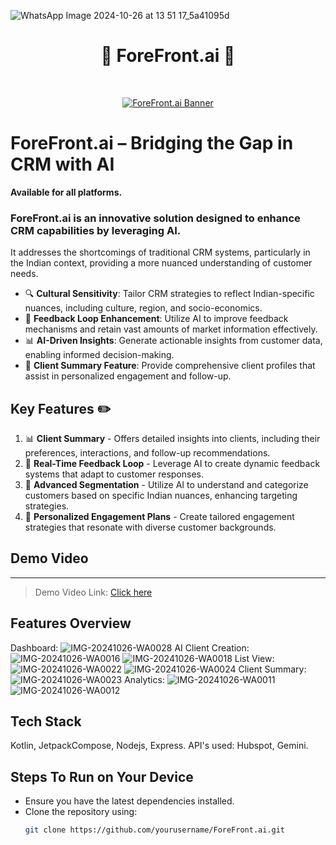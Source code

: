 ![WhatsApp Image 2024-10-26 at 13 51 17_5a41095d](https://github.com/user-attachments/assets/74db9629-657f-43ba-bffe-68801e27fd06)
<h1 align="center"> 🚀 ForeFront.ai 🧠 </h1> <br> 
<p align="center">
  <a href="https://example.com/banner-image">
    <img src="https://example.com/banner-image" alt="ForeFront.ai Banner" border="0">
  </a>
</p>

# ForeFront.ai – Bridging the Gap in CRM with AI

**Available for all platforms.**

### ForeFront.ai is an innovative solution designed to enhance CRM capabilities by leveraging AI. 
It addresses the shortcomings of traditional CRM systems, particularly in the Indian context, providing a more nuanced understanding of customer needs.

- 🔍  **Cultural Sensitivity**: Tailor CRM strategies to reflect Indian-specific nuances, including culture, region, and socio-economics.
- 🔄  **Feedback Loop Enhancement**: Utilize AI to improve feedback mechanisms and retain vast amounts of market information effectively.
- 📊  **AI-Driven Insights**: Generate actionable insights from customer data, enabling informed decision-making.
- 🤝  **Client Summary Feature**: Provide comprehensive client profiles that assist in personalized engagement and follow-up.


## Key Features ✏️

1. 📊 **Client Summary** - Offers detailed insights into clients, including their preferences, interactions, and follow-up recommendations.
2. 🔄 **Real-Time Feedback Loop** - Leverage AI to create dynamic feedback systems that adapt to customer responses.
3. 🧭 **Advanced Segmentation** - Utilize AI to understand and categorize customers based on specific Indian nuances, enhancing targeting strategies.
4. 📅 **Personalized Engagement Plans** - Create tailored engagement strategies that resonate with diverse customer backgrounds.

## Demo Video
__________________
> Demo Video Link: [Click here](https://youtu.be/ffCgEhOLXdk)

## Features Overview
Dashboard:
![IMG-20241026-WA0028](https://github.com/user-attachments/assets/5a4e1243-aeec-47d0-b595-76bf61badd1d)
AI Client Creation:
![IMG-20241026-WA0016](https://github.com/user-attachments/assets/a3787d6d-a33d-4498-9ebd-18200c433297)
![IMG-20241026-WA0018](https://github.com/user-attachments/assets/bc66c2e7-fc5b-4d85-9999-6011675fc7ae)
List View:
![IMG-20241026-WA0022](https://github.com/user-attachments/assets/6c99ff56-55f1-4b08-a05f-0bfac9217668)
![IMG-20241026-WA0024](https://github.com/user-attachments/assets/cbbdbd60-083e-450f-a2bc-65730f5f4f5f)
Client Summary:
![IMG-20241026-WA0023](https://github.com/user-attachments/assets/2e941c46-b005-4f7f-896f-5516835087e6)
Analytics:
![IMG-20241026-WA0011](https://github.com/user-attachments/assets/f0b776ef-ef6f-4b5f-a73a-b90cef264e34)
![IMG-20241026-WA0012](https://github.com/user-attachments/assets/b662db7b-19b8-43bf-9a5a-574cbdb568af)


## Tech Stack
Kotlin, JetpackCompose, Nodejs, Express.
API's used: Hubspot, Gemini.

## Steps To Run on Your Device
- Ensure you have the latest dependencies installed.
- Clone the repository using:
  ```bash
  git clone https://github.com/yourusername/ForeFront.ai.git
